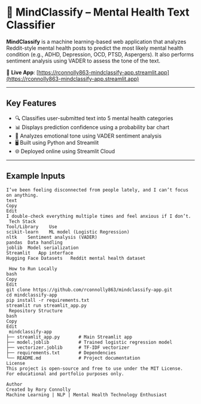# 🧠 MindClassify – Mental Health Text Classifier

**MindClassify** is a machine learning-based web application that analyzes Reddit-style mental health posts to predict the most likely mental health condition (e.g., ADHD, Depression, OCD, PTSD, Aspergers). It also performs sentiment analysis using VADER to assess the tone of the text.

🔗 **Live App**: [https://rconnolly863-mindclassify-app.streamlit.app](https://rconnolly863-mindclassify-app.streamlit.app)

---

## Key Features

- 🔍 Classifies user-submitted text into 5 mental health categories
- 📊 Displays prediction confidence using a probability bar chart
- 💬 Analyzes emotional tone using VADER sentiment analysis
- 🖥️ Built using Python and Streamlit
- 🌐 Deployed online using Streamlit Cloud

---

##  Example Inputs

```text
I’ve been feeling disconnected from people lately, and I can’t focus on anything.
text
Copy
Edit
I double-check everything multiple times and feel anxious if I don’t.
 Tech Stack
Tool/Library	Use
scikit-learn	ML model (Logistic Regression)
nltk	Sentiment analysis (VADER)
pandas	Data handling
joblib	Model serialization
Streamlit	App interface
Hugging Face Datasets	Reddit mental health dataset

 How to Run Locally
bash
Copy
Edit
git clone https://github.com/rconnolly863/mindclassify-app.git
cd mindclassify-app
pip install -r requirements.txt
streamlit run streamlit_app.py
 Repository Structure
bash
Copy
Edit
 mindclassify-app
├── streamlit_app.py       # Main Streamlit app
├── model.joblib           # Trained logistic regression model
├── vectorizer.joblib      # TF-IDF vectorizer
├── requirements.txt       # Dependencies
└── README.md              # Project documentation
License
This project is open-source and free to use under the MIT License.
For educational and portfolio purposes only.

Author
Created by Rory Connolly
Machine Learning | NLP | Mental Health Technology Enthusiast
